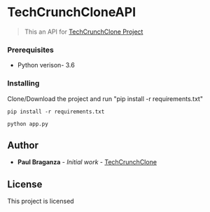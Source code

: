 # TechCrunchCloneAPI

> This an API for [TechCrunchClone Project](https://github.com/paulbraganza12/techCrunchCloneAngularApp)

### Prerequisites
- Python verison- 3.6


### Installing

Clone/Download the project and run "pip install -r requirements.txt"

```
pip install -r requirements.txt
```
```
python app.py
```

## Author

* **Paul Braganza** - *Initial work* - [TechCrunchClone](https://github.com/paulbraganza12/techCrunchCloneAngularApp)

## License

This project is licensed
